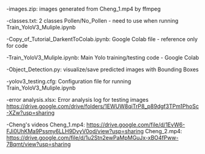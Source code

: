 -images.zip: images generated from Cheng_1.mp4 by ffmpeg

-classes.txt: 2 classes Pollen/No_Pollen - need to use when running Train_YoloV3_Muliple.ipynb

-Copy_of_Tutorial_DarkentToColab.ipynb: Google Colab file - reference only for code

-Train_YoloV3_Muliple.ipynb: Main Yolo training/testing code - Google Colab

-Object_Detection.py: visualize/save predicted images with Bounding Boxes

-yolov3_testing.cfg: Configuration file for running Train_YoloV3_Muliple.ipynb

-error analysis.xlsx: Error analysis log for testing images https://drive.google.com/drive/folders/1EWUW8qiTrP8_p89dgf3TPm1PhoSc-XZw?usp=sharing

-Cheng's videos 
    Cheng_1.mp4:   https://drive.google.com/file/d/1EvW6-FJi0UhKMa9Pssmy6LLH9DvyV0od/view?usp=sharing
    Cheng_2.mp4:   https://drive.google.com/file/d/1u2Stn2ewPaMpMGuJx-xBO4fPww-7Bqmt/view?usp=sharing
